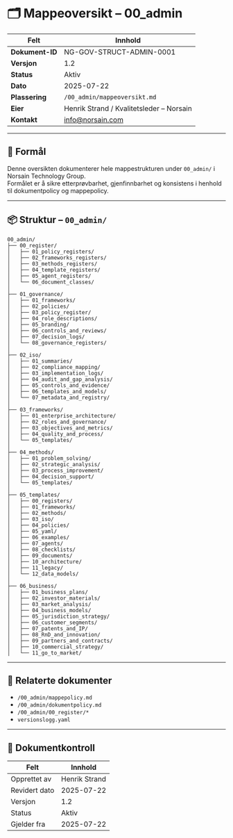# 🗂️ Mappeoversikt – 00_admin

| Felt             | Innhold                                          |
|------------------|--------------------------------------------------|
| **Dokument-ID**  | NG-GOV-STRUCT-ADMIN-0001                         |
| **Versjon**      | 1.2                                              |
| **Status**       | Aktiv                                            |
| **Dato**         | 2025-07-22                                       |
| **Plassering**   | `/00_admin/mappeoversikt.md`                     |
| **Eier**         | Henrik Strand / Kvalitetsleder – Norsain         |
| **Kontakt**      | info@norsain.com                                 |

---

## 🎯 Formål

Denne oversikten dokumenterer hele mappestrukturen under `00_admin/` i Norsain Technology Group.  
Formålet er å sikre etterprøvbarhet, gjenfinnbarhet og konsistens i henhold til dokumentpolicy og mappepolicy.

---

## 📦 Struktur – `00_admin/`

```plaintext
00_admin/
├── 00_register/                         
│   ├── 01_policy_registers/
│   ├── 02_frameworks_registers/
│   ├── 03_methods_registers/
│   ├── 04_template_registers/
│   ├── 05_agent_registers/
│   └── 06_document_classes/
│
├── 01_governance/                       
│   ├── 01_frameworks/
│   ├── 02_policies/
│   ├── 03_policy_register/
│   ├── 04_role_descriptions/
│   ├── 05_branding/
│   ├── 06_controls_and_reviews/
│   ├── 07_decision_logs/
│   └── 08_governance_registers/
│
├── 02_iso/                              
│   ├── 01_summaries/
│   ├── 02_compliance_mapping/
│   ├── 03_implementation_logs/
│   ├── 04_audit_and_gap_analysis/
│   ├── 05_controls_and_evidence/
│   ├── 06_templates_and_models/
│   └── 07_metadata_and_registry/
│
├── 03_frameworks/                       
│   ├── 01_enterprise_architecture/
│   ├── 02_roles_and_governance/
│   ├── 03_objectives_and_metrics/
│   ├── 04_quality_and_process/
│   └── 05_templates/
│
├── 04_methods/                          
│   ├── 01_problem_solving/
│   ├── 02_strategic_analysis/
│   ├── 03_process_improvement/
│   ├── 04_decision_support/
│   └── 05_templates/
│
├── 05_templates/                        
│   ├── 00_registers/
│   ├── 01_frameworks/
│   ├── 02_methods/
│   ├── 03_iso/
│   ├── 04_policies/
│   ├── 05_yaml/
│   ├── 06_examples/
│   ├── 07_agents/
│   ├── 08_checklists/
│   ├── 09_documents/
│   ├── 10_architecture/
│   ├── 11_legacy/
│   └── 12_data_models/
│
├── 06_business/                         
│   ├── 01_business_plans/
│   ├── 02_investor_materials/
│   ├── 03_market_analysis/
│   ├── 04_business_models/
│   ├── 05_jurisdiction_strategy/
│   ├── 06_customer_segments/
│   ├── 07_patents_and_IP/
│   ├── 08_RnD_and_innovation/
│   ├── 09_partners_and_contracts/
│   ├── 10_commercial_strategy/
│   └── 11_go_to_market/
```

---

## 🔗 Relaterte dokumenter

- `/00_admin/mappepolicy.md`
- `/00_admin/dokumentpolicy.md`
- `/00_admin/00_register/*`
- `versionslogg.yaml`

---

## 📄 Dokumentkontroll

| Felt             | Innhold              |
|------------------|----------------------|
| Opprettet av     | Henrik Strand        |
| Revidert dato    | 2025-07-22           |
| Versjon          | 1.2                  |
| Status           | Aktiv                |
| Gjelder fra      | 2025-07-22           |
